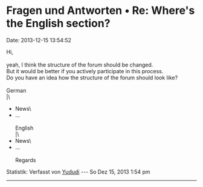Fragen und Antworten • Re: Where\'s the English section?
========================================================

Date: 2013-12-15 13:54:52

Hi,\
\
yeah, I think the structure of the forum should be changed.\
But it would be better if you actively participate in this process.\
Do you have an idea how the structure of the forum should look like?\
\
German\
\|\
- News\
- \...\
\
English\
\|\
- News\
- \...\
\
Regards

Statistik: Verfasst von
[Yududi](http://forum.yacy-websuche.de/memberlist.php?mode=viewprofile&u=9077)
--- So Dez 15, 2013 1:54 pm

------------------------------------------------------------------------
